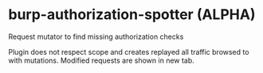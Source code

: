 # burp-authorization-spotter (ALPHA)
Request mutator to find missing authorization checks

Plugin does not respect scope and creates replayed all traffic browsed to with mutations. Modified requests are shown in new tab. 
